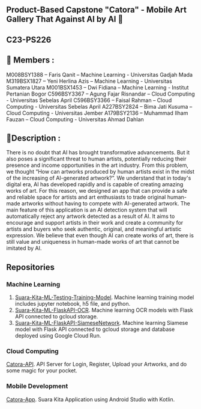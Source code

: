 ## Product-Based Capstone "Catora" - Mobile Art Gallery That Against AI by AI 👋
## C23-PS226

## 🙋‍ Members :
M008BSY1388 – Faris Qanit – Machine Learning - Universitas Gadjah Mada
M319BSX1827 – Yeni Herlina Azis – Machine Learning - Universitas Sumatera Utara
M001BSX1453 – Dwi Fidiana – Machine Learning - Institut Pertanian Bogor
C596BSY3367 – Agung Fajar Risnandar – Cloud Computing - Universitas Sebelas April
C596BSY3366 – Faisal Rahman – Cloud Computing - Universitas Sebelas April
A227BSY2824 – Bima Jati Kusuma – Cloud Computing - Universitas Jember
A179BSY2136 – Muhammad Ilham Fauzan – Cloud Computing - Universitas Ahmad Dahlan

## 🍿Description :

There is no doubt that AI has brought transformative advancements. But it also poses a significant threat to human artists, potentially reducing their presence and income opportunities in the art industry. From this problem, we thought “How can artworks produced by human artists exist in the midst of the increasing of AI-generated artwork?”. We understand that in today's digital era, AI has developed rapidly and is capable of creating amazing works of art. For this reason, we designed an app that can provide a safe and reliable space for artists and art enthusiasts to trade original human-made artworks without having to compete with AI-generated artwork. The main feature of this application is an AI detection system that will automatically reject any artwork detected as a result of AI. It aims to encourage and support artists in their work and create a community for artists and buyers who seek authentic, original, and meaningful artistic expression. We believe that even though AI can create works of art, there is still value and uniqueness in human-made works of art that cannot be imitated by AI.

## Repositories

### Machine Learning
1. [Suara-Kita-ML-Testing-Training-Model](https://github.com/C23-PS001/ML-RaKit). Machine learning training model includes jupyter notebook, h5 file, and python.
2. [Suara-Kita-ML-FlaskAPI-OCR](https://github.com/C23-PS001/flask-ocr). Machine learning OCR models with Flask API connected to gcloud storage.
3. [Suara-Kita-ML-FlaskAPI-SiameseNetwork](https://github.com/C23-PS001/flask-siamese). Machine learning Siamese model with Flask API connected to gcloud storage and database deployed using Google Cloud Run.

### Cloud Computing
[Catora-API](https://github.com/CH2-PS226/Cloud-Computng). API Server for Login, Register, Upload your Artworks, and do some magic for your pocket.

### Mobile Development
[Catora-App](https://github.com/C23-PS001/SuaraKitaApp). Suara Kita Application using Android Studio with Kotlin.
